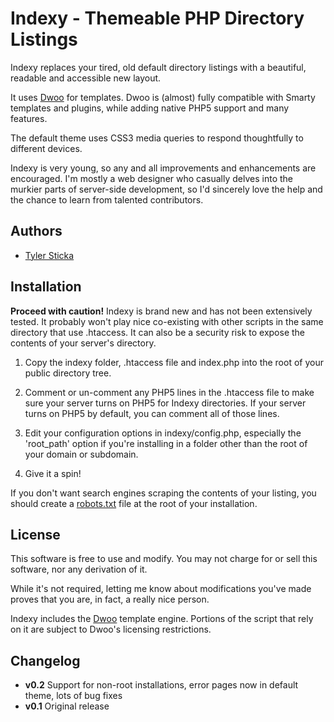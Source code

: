 Indexy - Themeable PHP Directory Listings
=========================================

Indexy replaces your tired, old default directory listings with a beautiful, readable and accessible new layout.

It uses [Dwoo](http://dwoo.org/) for templates. Dwoo is (almost) fully compatible with Smarty templates and plugins, while adding native PHP5 support and many features.

The default theme uses CSS3 media queries to respond thoughtfully to different devices.

Indexy is very young, so any and all improvements and enhancements are encouraged. I'm mostly a web designer who casually delves into the murkier parts of server-side development, so I'd sincerely love the help and the chance to learn from talented contributors.

Authors
-------

* [Tyler Sticka](http://tylersticka.com)

Installation
---------------

**Proceed with caution!** Indexy is brand new and has not been extensively tested. It probably won't play nice co-existing with other scripts in the same directory that use .htaccess. It can also be a security risk to expose the contents of your server's directory.

1. Copy the indexy folder, .htaccess file and index.php into the root of your public directory tree.

2. Comment or un-comment any PHP5 lines in the .htaccess file to make sure your server turns on PHP5 for Indexy directories. If your server turns on PHP5 by default, you can comment all of those lines.

3. Edit your configuration options in indexy/config.php, especially the 'root_path' option if you're installing in a folder other than the root of your domain or subdomain.

4. Give it a spin!

If you don't want search engines scraping the contents of your listing, you should create a [robots.txt](http://www.robotstxt.org/) file at the root of your installation.

License
-------

This software is free to use and modify. You may not charge for or sell this software, nor any derivation of it.

While it's not required, letting me know about modifications you've made proves that you are, in fact, a really nice person.

Indexy includes the [Dwoo](http://dwoo.org/) template engine. Portions of the script that rely on it are subject to Dwoo's licensing restrictions.

Changelog
---------

* **v0.2** Support for non-root installations, error pages now in default theme, lots of bug fixes
* **v0.1** Original release